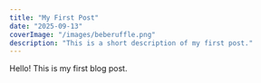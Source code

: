 ```yaml
---
title: "My First Post"
date: "2025-09-13"
coverImage: "/images/beberuffle.png"
description: "This is a short description of my first post."
---
```

Hello! This is my first blog post.

